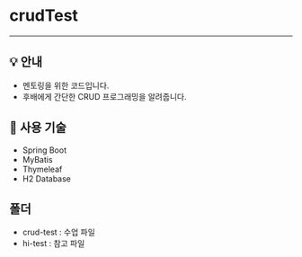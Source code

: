 # crudTest
---
## 💡 안내
- 멘토링을 위한 코드입니다.
- 후배에게 간단한 CRUD 프로그래밍을 알려줍니다.

## 🏹 사용 기술
- Spring Boot
- MyBatis
- Thymeleaf
- H2 Database

## 폴더
- crud-test : 수업 파일
- hi-test : 참고 파일
